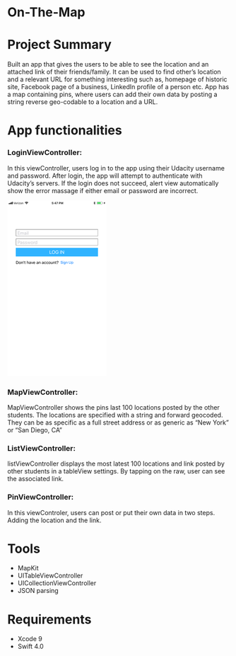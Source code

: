# On-The-Map 
# Project Summary
Built an app that gives the users to be able to see the location and an attached link of their friends/family. It can be used to find other’s location and a relevant URL for something interesting such as, homepage of historic site, Facebook page of a business, LinkedIn profile of a person etc. App has a map containing pins, where users can add their own data by posting a string reverse geo-codable to a location and a URL.

# App functionalities
### LoginViewController: 
In this viewController, users log in to the app using their Udacity username and password. After login, the app will attempt to authenticate with Udacity’s servers. If the login does not succeed, alert view automatically show the error massage if either email or password are incorrect.


![alt text](https://github.com/MohsinaRahman/On-The-Map/blob/master/login_page.png "Login Page")

### MapViewController:
MapViewController shows the pins last 100 locations posted by the other students. The locations are specified with a string and forward geocoded. They can be as specific as a full street address or as generic as “New York” or “San Diego, CA”
### ListViewController:
listViewController displays the most latest 100 locations and link posted by other students in a tableView settings. By tapping on the raw, user can see the associated link.
### PinViewController:
In this viewControler, users can post or put their own data in two steps. Adding the location and the link.
# Tools
* MapKit
* UITableViewController
* UICollectionViewController
* JSON parsing
# Requirements
* Xcode 9
* Swift 4.0

